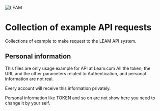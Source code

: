 ![LEAM](http://www.leam.com/templates/shop/images/logo.jpg "Leam.com")

# Collection of example API requests

Collections of example to make request 
to the LEAM API system.


## Personal information 
This files are only usage example for API at Leam.com
All the token, the URL and the other parameters related 
to Authentication, and personal information are not real. 

Every account will receive this information privately.

Personal information like TOKEN and so on are not show here
you need to change it by your self. 
